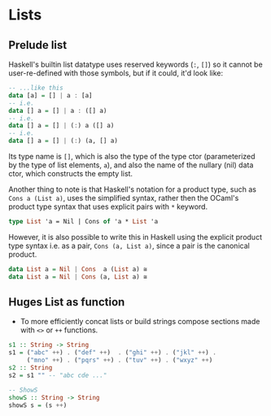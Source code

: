 # Lists

## Prelude list

Haskell's builtin list datatype uses reserved keywords (`:`, `[]`) so it cannot be user-re-defined with those symbols, but if it could, it'd look like:

```hs
-- ...like this
data [a] = [] | a : [a]
-- i.e.
data [] a = [] | a : ([] a)
-- i.e.
data [] a = [] | (:) a ([] a)
-- i.e.
data [] a = [] | (:) (a, [] a)
```

Its type name is `[]`, which is also the type of the type ctor (parameterized by the type of list elements, `a`), and also the name of the nullary (nil) data ctor, which constructs the empty list.

Another thing to note is that Haskell's notation for a product type, such as `Cons a (List a)`, uses the simplified syntax, rather then the OCaml's product type syntax that uses explicit pairs with `*` keyword. 

```ocaml
type List 'a = Nil | Cons of 'a * List 'a
```

However, it is also possible to write this in Haskell using the explicit product type syntax i.e. as a pair, `Cons (a, List a)`, since a pair is the canonical product.

```hs
data List a = Nil | Cons  a (List a) ≅
data List a = Nil | Cons (a, List a) ≅
```






## Huges List as function

* To more efficiently concat lists or build strings compose sections made with `<>` or `++` functions.

```hs
s1 :: String -> String
s1 = ("abc" ++) . ("def" ++)  . ("ghi" ++) . ("jkl" ++) .
     ("mno" ++) . ("pqrs" ++) . ("tuv" ++) . ("wxyz" ++)
s2 :: String
s2 = s1 "" -- "abc cde ..."

-- ShowS
showS :: String -> String
showS s = (s ++)
```
